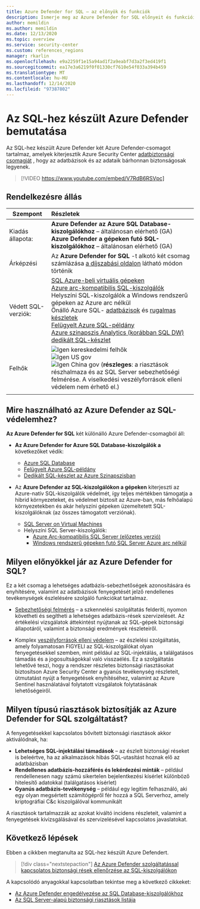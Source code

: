 ```yaml
---
title: Azure Defender for SQL – az előnyök és funkciók
description: Ismerje meg az Azure Defender for SQL előnyeit és funkcióit.
author: memildin
ms.author: memildin
ms.date: 12/13/2020
ms.topic: overview
ms.service: security-center
ms.custom: references_regions
manager: rkarlin
ms.openlocfilehash: e9a2259f1e15a94ad1f2a9eabf7d3a2f3ed419f1
ms.sourcegitcommit: ea17e3a6219f0f01330cf7610e54f033a394b459
ms.translationtype: MT
ms.contentlocale: hu-HU
ms.lasthandoff: 12/14/2020
ms.locfileid: "97387802"
---
```

# <a name="introduction-to-azure-defender-for-sql"></a>Az SQL-hez készült Azure Defender bemutatása

Az SQL-hez készült Azure Defender két Azure Defender-csomagot tartalmaz, amelyek kiterjesztik Azure Security Center [adatbiztonsági csomagját](../azure-sql/database/azure-defender-for-sql.md) , hogy az adatbázisok és az adataik bárhonnan biztonságosak legyenek. 

> [!VIDEO https://www.youtube.com/embed/V7RdB6RSVpc]

## <a name="availability"></a>Rendelkezésre állás

|Szempont|Részletek|
|----|:----|
|Kiadás állapota:|**Azure Defender az Azure SQL Database-kiszolgálókhoz** – általánosan elérhető (GA)<br>**Azure Defender a gépeken futó SQL-kiszolgálókhoz** – általánosan elérhető (GA) |
|Árképzési|Az **Azure Defender for SQL** -t alkotó két csomag számlázása [a díjszabási oldalon](security-center-pricing.md) látható módon történik|
|Védett SQL-verziók:|[SQL Azure-beli virtuális gépeken](../azure-sql/virtual-machines/windows/sql-server-on-azure-vm-iaas-what-is-overview.md)<br>[Azure arc-kompatibilis SQL-kiszolgálók](https://docs.microsoft.com/sql/sql-server/azure-arc/overview)<br>Helyszíni SQL-kiszolgálók a Windows rendszerű gépeken az Azure arc nélkül<br>Önálló Azure SQL- [adatbázisok](../azure-sql/database/single-database-overview.md) és [rugalmas készletek](../azure-sql/database/elastic-pool-overview.md)<br>[Felügyelt Azure SQL-példány](../azure-sql/managed-instance/sql-managed-instance-paas-overview.md)<br>[Azure szinapszis Analytics (korábban SQL DW) dedikált SQL-készlet](../synapse-analytics/sql-data-warehouse/sql-data-warehouse-overview-what-is.md)|
|Felhők|![Igen ](./media/icons/yes-icon.png) kereskedelmi felhők<br>![Igen ](./media/icons/yes-icon.png) US gov<br>![Igen ](./media/icons/yes-icon.png) China gov (**részleges**: a riasztások részhalmaza és az SQL Server sebezhetőségi felmérése. A viselkedési veszélyforrások elleni védelem nem érhető el.)|
|||

## <a name="what-does-azure-defender-for-sql-protect"></a>Mire használható az Azure Defender az SQL-védelemhez?

**Az Azure Defender for SQL** két különálló Azure Defender-csomagból áll:

- **Az Azure Defender for Azure SQL Database-kiszolgálók a** következőket védik:
    - [Azure SQL Database](../azure-sql/database/sql-database-paas-overview.md)
    - [Felügyelt Azure SQL-példány](../azure-sql/managed-instance/sql-managed-instance-paas-overview.md)
    - [Dedikált SQL-készlet az Azure Szinapszisban](../synapse-analytics/sql-data-warehouse/sql-data-warehouse-overview-what-is.md)

- Az **Azure Defender az SQL-kiszolgálókon a gépeken** kiterjeszti az Azure-natív SQL-kiszolgálók védelmét, így teljes mértékben támogatja a hibrid környezeteket, és védelmet biztosít az Azure-ban, más felhőalapú környezetekben és akár helyszíni gépeken üzemeltetett SQL-kiszolgálóknak (az összes támogatott verziónak).
    - [SQL Server on Virtual Machines](https://azure.microsoft.com/services/virtual-machines/sql-server/)
    - Helyszíni SQL Server-kiszolgálók:
        - [Azure Arc-kompatibilis SQL Server (előzetes verzió)](https://docs.microsoft.com/sql/sql-server/azure-arc/overview)
        - [Windows rendszerű gépeken futó SQL Server Azure arc nélkül](../azure-monitor/platform/agent-windows.md)


## <a name="what-are-the-benefits-of-azure-defender-for-sql"></a>Milyen előnyökkel jár az Azure Defender for SQL?

Ez a két csomag a lehetséges adatbázis-sebezhetőségek azonosítására és enyhítésére, valamint az adatbázisok fenyegetését jelző rendellenes tevékenységek észlelésére szolgáló funkciókat tartalmaz.

- [Sebezhetőségi felmérés](../azure-sql/database/sql-vulnerability-assessment.md) – a szkennelési szolgáltatás felderíti, nyomon követheti és segítheti a lehetséges adatbázis-rések szervizelését. Az értékelési vizsgálatok áttekintést nyújtanak az SQL-gépek biztonsági állapotáról, valamint a biztonsági eredmények részleteiről.

- Komplex [veszélyforrások elleni védelem](../azure-sql/database/threat-detection-overview.md) – az észlelési szolgáltatás, amely folyamatosan FIGYELI az SQL-kiszolgálókat olyan fenyegetésekkel szemben, mint például az SQL-injektálás, a találgatásos támadás és a jogosultságokkal való visszaélés. Ez a szolgáltatás lehetővé teszi, hogy a rendszer részletes biztonsági riasztásokat biztosítson Azure Security Center a gyanús tevékenység részleteit, útmutatást nyújt a fenyegetések enyhítéséhez, valamint az Azure Sentinel használatával folytatott vizsgálatok folytatásának lehetőségeiről.


## <a name="what-kind-of-alerts-does-azure-defender-for-sql-provide"></a>Milyen típusú riasztások biztosítják az Azure Defender for SQL szolgáltatást?

A fenyegetésekkel kapcsolatos bővített biztonsági riasztások akkor aktiválódnak, ha:

- **Lehetséges SQL-injektálási támadások** – az észlelt biztonsági réseket is beleértve, ha az alkalmazások hibás SQL-utasítást hoznak elő az adatbázisban
- **Rendellenes adatbázis-hozzáférés és lekérdezési minták** – például rendellenesen nagy számú sikertelen bejelentkezési kísérlet különböző hitelesítő adatokkal (találgatásos kísérlet)
- **Gyanús adatbázis-tevékenység** – például egy legitim felhasználó, aki egy olyan megsértett számítógépről fér hozzá a SQL Serverhoz, amely kriptográfiai C&c kiszolgálóval kommunikált

A riasztások tartalmazzák az azokat kiváltó incidens részleteit, valamint a fenyegetések kivizsgálásával és szervizelésével kapcsolatos javaslatokat.



## <a name="next-steps"></a>Következő lépések

Ebben a cikkben megtanulta az SQL-hez készült Azure Defendert.

> [!div class="nextstepaction"]
> [Az Azure Defender szolgáltatással kapcsolatos biztonsági rések ellenőrzése az SQL-kiszolgálókon](defender-for-sql-usage.md)

A kapcsolódó anyagokkal kapcsolatban tekintse meg a következő cikkeket: 

- [Az Azure Defender engedélyezése az SQL Database-kiszolgálókhoz](../azure-sql/database/azure-defender-for-sql.md)
- [Az SQL Server-alapú biztonsági riasztások listája](alerts-reference.md#alerts-sql-db-and-warehouse)
